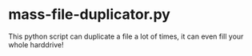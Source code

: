 # mass-file-duplicator.py
This python script can duplicate a file a lot of times, it can even fill your whole harddrive!
